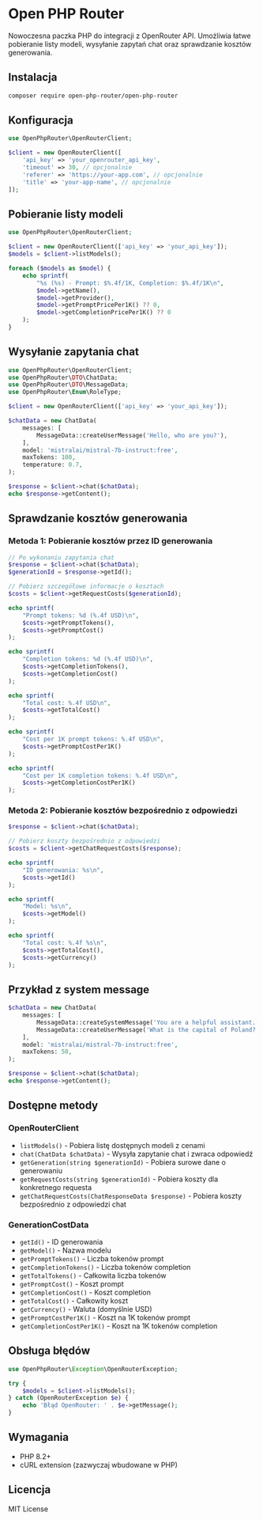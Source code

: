 # Open PHP Router

Nowoczesna paczka PHP do integracji z OpenRouter API. Umożliwia łatwe pobieranie listy modeli, wysyłanie zapytań chat oraz sprawdzanie kosztów generowania.

## Instalacja

```bash
composer require open-php-router/open-php-router
```

## Konfiguracja

```php
use OpenPhpRouter\OpenRouterClient;

$client = new OpenRouterClient([
    'api_key' => 'your_openrouter_api_key',
    'timeout' => 30, // opcjonalnie
    'referer' => 'https://your-app.com', // opcjonalnie
    'title' => 'your-app-name', // opcjonalnie
]);
```

## Pobieranie listy modeli

```php
use OpenPhpRouter\OpenRouterClient;

$client = new OpenRouterClient(['api_key' => 'your_api_key']);
$models = $client->listModels();

foreach ($models as $model) {
    echo sprintf(
        "%s (%s) - Prompt: $%.4f/1K, Completion: $%.4f/1K\n",
        $model->getName(),
        $model->getProvider(),
        $model->getPromptPricePer1K() ?? 0,
        $model->getCompletionPricePer1K() ?? 0
    );
}
```

## Wysyłanie zapytania chat

```php
use OpenPhpRouter\OpenRouterClient;
use OpenPhpRouter\DTO\ChatData;
use OpenPhpRouter\DTO\MessageData;
use OpenPhpRouter\Enum\RoleType;

$client = new OpenRouterClient(['api_key' => 'your_api_key']);

$chatData = new ChatData(
    messages: [
        MessageData::createUserMessage('Hello, who are you?'),
    ],
    model: 'mistralai/mistral-7b-instruct:free',
    maxTokens: 100,
    temperature: 0.7,
);

$response = $client->chat($chatData);
echo $response->getContent();
```

## Sprawdzanie kosztów generowania

### Metoda 1: Pobieranie kosztów przez ID generowania

```php
// Po wykonaniu zapytania chat
$response = $client->chat($chatData);
$generationId = $response->getId();

// Pobierz szczegółowe informacje o kosztach
$costs = $client->getRequestCosts($generationId);

echo sprintf(
    "Prompt tokens: %d (%.4f USD)\n",
    $costs->getPromptTokens(),
    $costs->getPromptCost()
);

echo sprintf(
    "Completion tokens: %d (%.4f USD)\n",
    $costs->getCompletionTokens(),
    $costs->getCompletionCost()
);

echo sprintf(
    "Total cost: %.4f USD\n",
    $costs->getTotalCost()
);

echo sprintf(
    "Cost per 1K prompt tokens: %.4f USD\n",
    $costs->getPromptCostPer1K()
);

echo sprintf(
    "Cost per 1K completion tokens: %.4f USD\n",
    $costs->getCompletionCostPer1K()
);
```

### Metoda 2: Pobieranie kosztów bezpośrednio z odpowiedzi

```php
$response = $client->chat($chatData);

// Pobierz koszty bezpośrednio z odpowiedzi
$costs = $client->getChatRequestCosts($response);

echo sprintf(
    "ID generowania: %s\n",
    $costs->getId()
);

echo sprintf(
    "Model: %s\n",
    $costs->getModel()
);

echo sprintf(
    "Total cost: %.4f %s\n",
    $costs->getTotalCost(),
    $costs->getCurrency()
);
```

## Przykład z system message

```php
$chatData = new ChatData(
    messages: [
        MessageData::createSystemMessage('You are a helpful assistant.'),
        MessageData::createUserMessage('What is the capital of Poland?'),
    ],
    model: 'mistralai/mistral-7b-instruct:free',
    maxTokens: 50,
);

$response = $client->chat($chatData);
echo $response->getContent();
```

## Dostępne metody

### OpenRouterClient

- `listModels()` - Pobiera listę dostępnych modeli z cenami
- `chat(ChatData $chatData)` - Wysyła zapytanie chat i zwraca odpowiedź
- `getGeneration(string $generationId)` - Pobiera surowe dane o generowaniu
- `getRequestCosts(string $generationId)` - Pobiera koszty dla konkretnego requesta
- `getChatRequestCosts(ChatResponseData $response)` - Pobiera koszty bezpośrednio z odpowiedzi chat

### GenerationCostData

- `getId()` - ID generowania
- `getModel()` - Nazwa modelu
- `getPromptTokens()` - Liczba tokenów prompt
- `getCompletionTokens()` - Liczba tokenów completion
- `getTotalTokens()` - Całkowita liczba tokenów
- `getPromptCost()` - Koszt prompt
- `getCompletionCost()` - Koszt completion
- `getTotalCost()` - Całkowity koszt
- `getCurrency()` - Waluta (domyślnie USD)
- `getPromptCostPer1K()` - Koszt na 1K tokenów prompt
- `getCompletionCostPer1K()` - Koszt na 1K tokenów completion

## Obsługa błędów

```php
use OpenPhpRouter\Exception\OpenRouterException;

try {
    $models = $client->listModels();
} catch (OpenRouterException $e) {
    echo 'Błąd OpenRouter: ' . $e->getMessage();
}
```

## Wymagania

- PHP 8.2+
- cURL extension (zazwyczaj wbudowane w PHP)

## Licencja

MIT License 